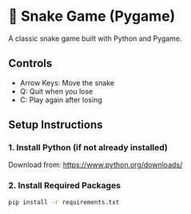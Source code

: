 # 🐍 Snake Game (Pygame)

A classic snake game built with Python and Pygame.

## Controls

- Arrow Keys: Move the snake
- Q: Quit when you lose
- C: Play again after losing

## Setup Instructions

### 1. Install Python (if not already installed)
Download from: https://www.python.org/downloads/

### 2. Install Required Packages
```bash
pip install -r requirements.txt
